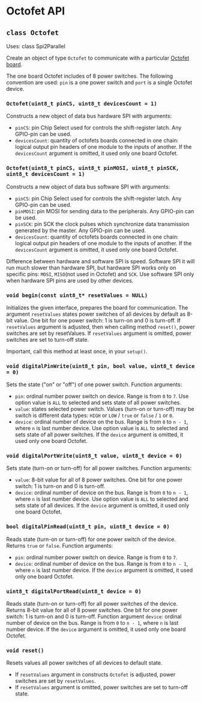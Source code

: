 # Octofet API

## `class Octofet`

Uses: class Spi2Parallel

Create an object of type `Octofet` to communicate with a particular [Octofet board](https://my.amperka.com/modules/octofet).

The one board Octofet includes of 8 power switches. The following convention are used: `pin` is a one power switch and `port` is a single Octofet device.

### `Octofet(uint8_t pinCS, uint8_t devicesCount = 1)`

Constructs a new object of data bus hardware SPI with arguments:

- `pinCS`: pin Chip Select used for controls the shift-register latch. Any GPIO-pin can be used.
- `devicesCount`: quantity of octofets boards connected in one chain: logical output pin headers of one module to the inputs of another. If the `devicesCount` argument is omitted, it used only one board Octofet.

### `Octofet(uint8_t pinCS, uint8_t pinMOSI, uint8_t pinSCK, uint8_t devicesCount = 1)`

Constructs a new object of data bus software SPI with arguments:

- `pinCS`: pin Chip Select used for controls the shift-register latch. Any GPIO-pin can be used.
- `pinMOSI`: pin MOSI for sending data to the peripherals. Any GPIO-pin can be used.
- `pinSCK`: pin SCK the clock pulses which synchronize data transmission generated by the master. Any GPIO-pin can be used.
- `devicesCount`: quantity of octofets boards connected in one chain: logical output pin headers of one module to the inputs of another. If the `devicesCount` argument is omitted, it used only one board Octofet.

Difference between hardware and software SPI is speed. Software SPI it will run much slower than hardware SPI, but hardware SPI works only on specific pins: `MOSI`, `MISO`(not used in Octofet) and `SCK`. Use software SPI only when hardware SPI pins are used by other devices.

### `void begin(const uint8_t* resetValues = NULL)`

Initializes the given interface, prepares the board for communication. The argument `resetValues` states power switches of all devices by default as 8-bit value. One bit for one power switch: 1 is turn-on and 0 is turn-off. If `resetValues` argument is adjusted, then when calling method `reset()`, power switches are set by resetValues. If `resetValues` argument is omitted, power switches are set to turn-off state.

Important, call this method at least once, in your `setup()`.

### `void digitalPinWrite(uint8_t pin, bool value, uint8_t device = 0)`

Sets the state ("on" or "off") of one power switch. Function arguments:

- `pin`: ordinal number power switch on device. Range is from `0` to `7`. Use option value is `ALL` to selected and sets state of all power switches.
- `value`: states selected power switch. Values (turn-on or turn-off) may be switch is different data types: `HIGH` or `LOW` / `true` or `false` / `1` or `0`.
- `device`: ordinal number of device on the bus. Range is from `0` to `n - 1`, where `n` is last number device. Use option value is `ALL` to selected and sets state of all power switches. If the `device` argument is omitted, it used only one board Octofet.

### `void digitalPortWrite(uint8_t value, uint8_t device = 0)`

Sets state (turn-on or turn-off) for all power switches. Function arguments:

- `value`: 8-bit value for all of 8 power switches. One bit for one power switch: 1 is turn-on and 0 is turn-off.
- `device`: ordinal number of device on the bus. Range is from `0` to `n - 1`, where `n` is last number device. Use option value is `ALL` to selected and sets state of all devices. If the `device` argument is omitted, it used only one board Octofet.

### `bool digitalPinRead(uint8_t pin, uint8_t device = 0)`

Reads state (turn-on or turn-off) for one power switch of the device. Returns `true` or `false`. Function arguments:

- `pin`: ordinal number power switch on device. Range is from `0` to `7`.
- `device`: ordinal number of device on the bus. Range is from `0` to `n - 1`, where `n` is last number device. If the `device` argument is omitted, it used only one board Octofet.

### `uint8_t digitalPortRead(uint8_t device = 0)`

Reads state (turn-on or turn-off) for all power switches of the device. Returns 8-bit value for all of 8 power switches. One bit for one power switch: 1 is turn-on and 0 is turn-off. Function argument `device`: ordinal number of device on the bus. Range is from `0` to `n - 1`, where `n` is last number device. If the `device` argument is omitted, it used only one board Octofet.

### `void reset()`

Resets values all power switches of all devices to default state.

- If `resetValues` argument in constructs `Octofet` is adjusted, power switches are set by `resetValues`.
- If `resetValues` argument is omitted, power switches are set to turn-off state.
